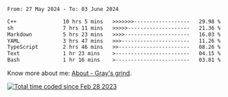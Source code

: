 <!--START_SECTION:waka-->

```txt
From: 27 May 2024 - To: 03 June 2024

C++               10 hrs 5 mins   >>>>>>>------------------   29.98 %
sh                7 hrs 11 mins   >>>>>--------------------   21.36 %
Markdown          5 hrs 23 mins   >>>>---------------------   16.03 %
YAML              3 hrs 47 mins   >>>----------------------   11.26 %
TypeScript        2 hrs 46 mins   >>-----------------------   08.26 %
Text              1 hr 23 mins    >------------------------   04.15 %
Bash              1 hr 16 mins    >------------------------   03.81 %
```

<!--END_SECTION:waka-->

<!-- [![grayxu's github stats](https://github-readme-stats.vercel.app/api?username=grayxu&count_private=true&show_icons=true)](https://github.com/grayxu) -->

Know more about me: [About - Gray's grind](https://www.grayxu.cn/).
<p align="left">
  <a href="https://wakatime.com/@c69eb31e-43a1-463f-8968-c3449e386f57"><img src="https://wakatime.com/badge/user/c69eb31e-43a1-463f-8968-c3449e386f57.svg" title="Total time coded since Feb 28 2023" /></a>
</p>

